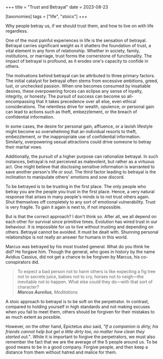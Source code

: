 +++
title = "Trust and Betrayal"
date = 2023-08-23

[taxonomies]
tags = ["life", "stoics"]
+++

Why people betray us, if we should trust them, and how to live on with life regardless.

<!-- more -->

One of the most painful experiences in life is the sensation of betrayal. Betrayal carries significant weight as it shatters the foundation of trust, a vital element in any form of relationship. Whether in society, family, institutions, or marriage, trust forms the cornerstone of functionality. The impact of betrayal is profound, as it erodes one's capacity to confide in others. 

The motivations behind betrayal can be attributed to three primary factors. The initial catalyst for betrayal often stems from excessive ambitions, greed, lust, or unchecked passion. When one becomes consumed by insatiable desires, these overpowering forces can eclipse any sense of loyalty, integrity, or honesty. The pursuit of success can become so all-encompassing that it takes precedence over all else, even ethical considerations. The relentless drive for wealth, opulence, or personal gain can lead to actions such as theft, embezzlement, or the breach of confidential information. 

In some cases, the desire for personal gain, affluence, or a lavish lifestyle might become so overwhelming that an individual resorts to theft, embezzlement, or the inappropriate use of confidential information. Similarly, overpowering sexual attractions could drive someone to betray their marital vows.

Additionally, the pursuit of a higher purpose can rationalize betrayal. In such instances, betrayal is not perceived as malevolent, but rather as a virtuous act. One might believe that disclosing sensitive information is warranted to save another person's life or soul. The third factor leading to betrayal is the inclination to manipulate others' emotions and sow discord.

To be betrayed is to be trusting in the first place. The only people who betray you are the people you trust in the first place. Hence, a very natural response that arises in many people's minds is to not trust others again. Shut themselves off completely to any sort of emotional vulnerability. Trust is very fragile. To gain it again is next to, if not impossible. 

But is that the correct approach? I don't think so. After all, we all depend on each other for survival since primitive times. Evolution has wired trust in our behaviour. It is impossible for us to live without trusting and depending on others. Betrayal cannot be avoided. It must be dealt with. Shunning personal relationships is not really an answer for humans in this world. 


Marcus was betrayed by his most trusted general. What do you think he did? He forgave him. Though the general, who goes in history by the name Avidius Cassius, did not get a chance to be forgiven by Marcus, his co-conspirators did. 

> To expect a bad person not to harm others is like expecting a fig tree not to secrete juice, babies not to cry, horses not to neigh—the inevitable not to happen. What else could they do—with that sort of character?<br>_**Marcus Aurelius**, Meditations_

A stoic approach to betrayal is to be soft on the perpetrator. In contrast, compared to holding yourself in high standards and not making excuses when you fail to meet them, others should be forgiven for their mistakes to as much extent as possible.

However, on the other hand, Epictetus also said, _"If a companion is dirty, his friends cannot help but get a little dirty too, no matter how clean they started out."_. While it is important to forgive the perpetrators, we must also remember the fact that we are the average of the 5 people around us. To be good means to be in a good company. Forgive people, and then keep a distance from them without hatred and malice for them.
